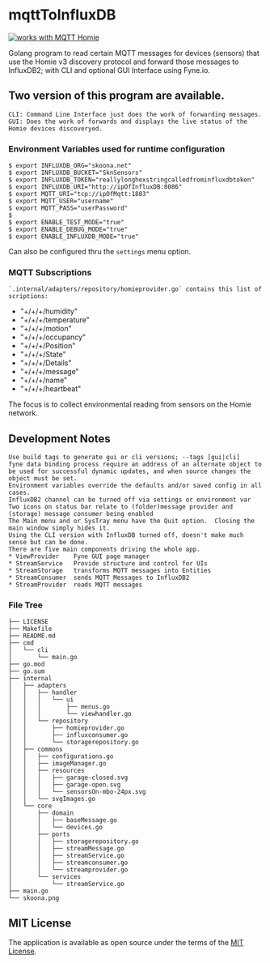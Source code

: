 # mqttToInfluxDB
<a href="https://homieiot.github.io/">
  <img src="https://homieiot.github.io/img/works-with-homie.png" alt="works with MQTT Homie">
</a>

Golang program to read certain MQTT messages for devices (sensors) that use the Homie v3 discovery protocol and forward those messages to InfluxDB2; with CLI and optional GUI Interface using Fyne.io.

## Two version of this program are available.
    CLI: Command Line Interface just does the work of forwarding messages.
    GUI: Does the work of forwards and displays the live status of the Homie devices discoveryed.

### Environment Variables used for runtime configuration
    $ export INFLUXDB_ORG="skoona.net"
    $ export INFLUXDB_BUCKET="SknSensors"
    $ export INFLUXDB_TOKEN="reallylonghexstringcalledfrominfluxdbtoken"
    $ export INFLUXDB_URI="http://ipOfInfluxDB:8086"
    $ export MQTT_URI="tcp://ipOfMqtt:1883"
    $ export MQTT_USER="username"
    $ export MQTT_PASS="userPassword"
    $ 
    $ export ENABLE_TEST_MODE="true"
    $ export ENABLE_DEBUG_MODE="true"
    $ export ENABLE_INFLUXDB_MODE="true"
Can also be configured thru the `settings` menu option.

### MQTT Subscriptions
    `.internal/adapters/repository/homieprovider.go` contains this list of scriptions:
* 	"+/+/+/humidity"
*  	"+/+/+/temperature"
*  	"+/+/+/motion"    
*   "+/+/+/occupancy" 
*  	"+/+/+/Position"  
*  	"+/+/+/State"   
*  	"+/+/+/Details"   
*  	"+/+/+/message"    
*   "+/+/+/name"      
*  	"+/+/+/heartbeat" 

The focus is to collect environmental reading from sensors on the Homie network.


## Development Notes
    Use build tags to generate gui or cli versions; --tags [gui|cli]
	fyne data binding process require an address of an alternate object to be used for successful dynamic updates, and when source changes the object must be set.
	Environment variables override the defaults and/or saved config in all cases.
	InfluxDB2 channel can be turned off via settings or environment var
    Two icons on status bar relate to (folder)message provider and (storage) message consumer being enabled
    The Main menu and or SysTray menu have the Quit option.  Closing the main window simply hides it.
    Using the CLI version with InfluxDB turned off, doesn't make much sense but can be done.
    There are five main components driving the whole app.
    * ViewProvider    Fyne GUI page manager
    * StreamService   Provide structure and control for UIs 
    * StreamStorage   transforms MQTT messages into Entities
    * StreamConsumer  sends MQTT Messages to InfluxDB2
    * StreamProvider  reads MQTT messages

### File Tree
```text
├── LICENSE
├── Makefile
├── README.md
├── cmd
│   └── cli
│       └── main.go
├── go.mod
├── go.sum
├── internal
│   ├── adapters
│   │   ├── handler
│   │   │   └── ui
│   │   │       ├── menus.go
│   │   │       └── viewhandler.go
│   │   └── repository
│   │       ├── homieprovider.go
│   │       ├── influxconsumer.go
│   │       └── storagerepository.go
│   ├── commons
│   │   ├── configurations.go
│   │   ├── imageManager.go
│   │   ├── resources
│   │   │   ├── garage-closed.svg
│   │   │   ├── garage-open.svg
│   │   │   └── sensorsOn-mbo-24px.svg
│   │   └── svgImages.go
│   └── core
│       ├── domain
│       │   ├── baseMessage.go
│       │   └── devices.go
│       ├── ports
│       │   ├── storagerepository.go
│       │   ├── streamMessage.go
│       │   ├── streamService.go
│       │   ├── streamconsumer.go
│       │   └── streamprovider.go
│       └── services
│           └── streamService.go
├── main.go
└── skoona.png
```


## MIT License
The application is available as open source under the terms of the [MIT License](http://opensource.org/licenses/MIT).	